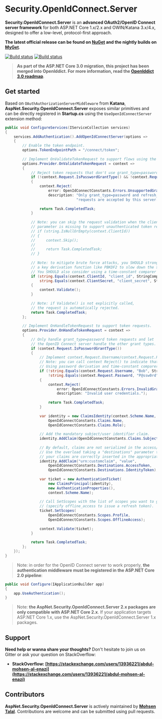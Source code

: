 Security.OpenIdConnect.Server
==================================

**Security.OpenIdConnect.Server** is an **advanced OAuth2/OpenID Connect server framework** for both ASP.NET Core 1.x/2.x and OWIN/Katana 3.x/4.x, designed to offer a low-level, protocol-first approach.

**The latest official release can be found on [NuGet](https://www.nuget.org/packages/AspNet.Security.OpenIdConnect.Server) and the nightly builds on [MyGet](https://www.myget.org/gallery/aspnet-contrib)**.

[![Build status](https://ci.appveyor.com/api/projects/status/tyenw4ffs00j4sav/branch/dev?svg=true)](https://ci.appveyor.com/project/aspnet-contrib/aspnet-security-openidconnect-server/branch/dev)
[![Build status](https://travis-ci.org/aspnet-contrib/AspNet.Security.OpenIdConnect.Server.svg?branch=dev)](https://travis-ci.org/aspnet-contrib/AspNet.Security.OpenIdConnect.Server)

> **As part of the ASP.NET Core 3.0 migration, this project has been merged into OpenIddict. For more information, read the [OpenIddict 3.0 roadmap](https://github.com/openiddict/openiddict-core/issues/736)**.

## Get started

Based on `OAuthAuthorizationServerMiddleware` from **Katana**, **AspNet.Security.OpenIdConnect.Server** exposes similar primitives and can be directly registered in **Startup.cs** using the `UseOpenIdConnectServer` extension method:

```csharp
public void ConfigureServices(IServiceCollection services)
{
    services.AddAuthentication().AddOpenIdConnectServer(options =>
    {
        // Enable the token endpoint.
        options.TokenEndpointPath = "/connect/token";
    
        // Implement OnValidateTokenRequest to support flows using the token endpoint.
        options.Provider.OnValidateTokenRequest = context =>
        {
            // Reject token requests that don't use grant_type=password or grant_type=refresh_token.
            if (!context.Request.IsPasswordGrantType() && !context.Request.IsRefreshTokenGrantType())
            {
                context.Reject(
                    error: OpenIdConnectConstants.Errors.UnsupportedGrantType,
                    description: "Only grant_type=password and refresh_token " +
                                 "requests are accepted by this server.");
    
                return Task.CompletedTask;
            }
    
            // Note: you can skip the request validation when the client_id
            // parameter is missing to support unauthenticated token requests.
            // if (string.IsNullOrEmpty(context.ClientId))
            // {
            //     context.Skip();
            // 
            //     return Task.CompletedTask;
            // }
    
            // Note: to mitigate brute force attacks, you SHOULD strongly consider applying
            // a key derivation function like PBKDF2 to slow down the secret validation process.
            // You SHOULD also consider using a time-constant comparer to prevent timing attacks.
            if (string.Equals(context.ClientId, "client_id", StringComparison.Ordinal) &&
                string.Equals(context.ClientSecret, "client_secret", StringComparison.Ordinal))
            {
                context.Validate();
            }
    
            // Note: if Validate() is not explicitly called,
            // the request is automatically rejected.
            return Task.CompletedTask;
        };
    
        // Implement OnHandleTokenRequest to support token requests.
        options.Provider.OnHandleTokenRequest = context =>
        {
            // Only handle grant_type=password token requests and let
            // the OpenID Connect server handle the other grant types.
            if (context.Request.IsPasswordGrantType())
            {
                // Implement context.Request.Username/context.Request.Password validation here.
                // Note: you can call context Reject() to indicate that authentication failed.
                // Using password derivation and time-constant comparer is STRONGLY recommended.
                if (!string.Equals(context.Request.Username, "Bob", StringComparison.Ordinal) ||
                    !string.Equals(context.Request.Password, "P@ssw0rd", StringComparison.Ordinal))
                {
                    context.Reject(
                        error: OpenIdConnectConstants.Errors.InvalidGrant,
                        description: "Invalid user credentials.");
    
                    return Task.CompletedTask;
                }
    
                var identity = new ClaimsIdentity(context.Scheme.Name,
                    OpenIdConnectConstants.Claims.Name,
                    OpenIdConnectConstants.Claims.Role);
    
                // Add the mandatory subject/user identifier claim.
                identity.AddClaim(OpenIdConnectConstants.Claims.Subject, "[unique id]");
    
                // By default, claims are not serialized in the access/identity tokens.
                // Use the overload taking a "destinations" parameter to make sure
                // your claims are correctly inserted in the appropriate tokens.
                identity.AddClaim("urn:customclaim", "value",
                    OpenIdConnectConstants.Destinations.AccessToken,
                    OpenIdConnectConstants.Destinations.IdentityToken);
    
                var ticket = new AuthenticationTicket(
                    new ClaimsPrincipal(identity),
                    new AuthenticationProperties(),
                    context.Scheme.Name);
    
                // Call SetScopes with the list of scopes you want to grant
                // (specify offline_access to issue a refresh token).
                ticket.SetScopes(
                    OpenIdConnectConstants.Scopes.Profile,
                    OpenIdConnectConstants.Scopes.OfflineAccess);
    
                context.Validate(ticket);
            }
    
            return Task.CompletedTask;
        };
    });
}
```

> Note: in order for the OpenID Connect server to work properly, **the authentication middleware must be registered in the ASP.NET Core 2.0 pipeline**:

```csharp
public void Configure(IApplicationBuilder app)
{
    app.UseAuthentication();
}
```

> Note: **the AspNet.Security.OpenIdConnect.Server 2.x packages are only compatible with ASP.NET Core 2.x**.
> If your application targets ASP.NET Core 1.x, use the AspNet.Security.OpenIdConnect.Server 1.x packages.

## Support

**Need help or wanna share your thoughts?** Don't hesitate to join us on Gitter or ask your question on StackOverflow:

- **StackOverflow: [https://stackexchange.com/users/13936221/abdul-mohsen-al-enazi](https://stackexchange.com/users/13936221/abdul-mohsen-al-enazi)**

## Contributors

**AspNet.Security.OpenIdConnect.Server** is actively maintained by **[Mohsen Talal](https://github.com/mohsenTalal)**. Contributions are welcome and can be submitted using pull requests.

